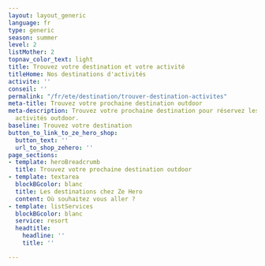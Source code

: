 ```yaml
---
layout: layout_generic
language: fr
type: generic
season: summer
level: 2
listMother: 2
topnav_color_text: light
title: Trouvez votre destination et votre activité
titleHome: Nos destinations d'activités
activite: ''
conseil: ''
permalink: "/fr/ete/destination/trouver-destination-activites"
meta-title: Trouvez votre prochaine destination outdoor
meta-description: Trouvez votre prochaine destination pour réservez les meilleurs
  activités outdoor.
baseline: Trouvez votre destination
button_to_link_to_ze_hero_shop:
  button_text: ''
  url_to_shop_zehero: ''
page_sections:
- template: heroBreadcrumb
  title: Trouvez votre prochaine destination outdoor
- template: textarea
  blockBGcolor: blanc
  title: Les destinations chez Ze Hero
  content: Où souhaitez vous aller ?
- template: listServices
  blockBGcolor: blanc
  service: resort
  headtitle:
    headline: ''
    title: ''

---
```

